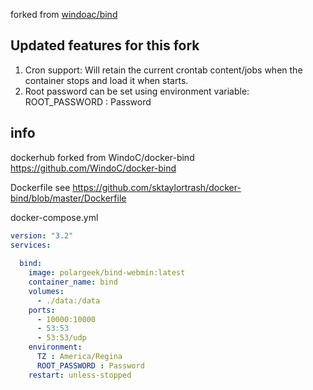 forked from [windoac/bind](https://github.com/WindoC/docker-bind)

## Updated features for this fork

1. Cron support: Will retain the current crontab content/jobs when the container stops and load it when starts.
2. Root password can be set using environment variable:  ROOT_PASSWORD : Password

## info
dockerhub forked from WindoC/docker-bind
https://github.com/WindoC/docker-bind

Dockerfile see
https://github.com/sktaylortrash/docker-bind/blob/master/Dockerfile

docker-compose.yml
```yaml
version: "3.2"
services:
  
  bind:
    image: polargeek/bind-webmin:latest
    container_name: bind
    volumes:
      - ./data:/data
    ports:
      - 10000:10000
      - 53:53
      - 53:53/udp
    environment:
      TZ : America/Regina
      ROOT_PASSWORD : Password
    restart: unless-stopped
```
